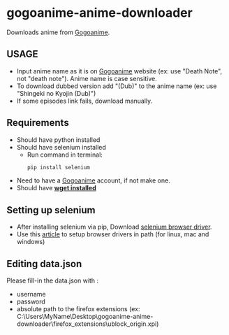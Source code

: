 # gogoanime-anime-downloader
Downloads anime from [Gogoanime](https://www.gogoanime.lu).

## USAGE
* Input anime name as it is on [Gogoanime](https://www.gogoanime.lu) website (ex: use "Death Note", not "death note"). Anime name is case sensitive.
* To download dubbed version add "(Dub)" to the anime name (ex: use "Shingeki no Kyojin (Dub)")
* If some episodes link fails, download manually.

## Requirements
* Should have python installed
* Should have selenium installed 
  * Run command in terminal:
    ```python
    pip install selenium
    ```
* Need to have a [Gogoanime](https://www.gogoanime.lu) account, if not make one.
* Should have [**wget installed**](https://www.gnu.org/software/wget/)

## Setting up selenium
* After installing selenium via pip, Download [selenium browser driver](https://www.selenium.dev/documentation/webdriver/getting_started/install_drivers/#quick-reference).
* Use this [article](https://www.selenium.dev/documentation/webdriver/getting_started/install_drivers/#2-the-path-environment-variable) to setup browser drivers in path (for linux, mac and windows)

## Editing data.json
Please fill-in the data.json with :
 * username
 * password
 * absolute path to the firefox extensions (ex: C:\Users\MyName\Desktop\gogoanime-anime-downloader\firefox_extensions\ublock_origin.xpi)
